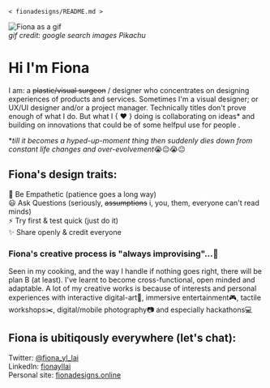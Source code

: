 `< fionadesigns/README.md >`

![Fiona as a gif](https://i.pinimg.com/originals/75/85/41/7585415efe7f6734445a63e377592375.gif)<br>
_gif credit: google search images Pikachu_

# Hi I'm Fiona
I am: a ~~plastic/visual surgeon~~ / designer who concentrates on designing experiences of products and services. Sometimes I'm a visual designer; or UX/UI designer and/or a project manager. Technically titles don't prove enough of what I do. But what I { ♥ } doing is collaborating on ideas* and building on innovations that could be of some helfpul use for people .

*_till it becomes a hyped-up-moment thing then suddenly dies down from constant life changes and over-evolvement_:sob::neutral_face::sob::neutral_face:

## Fiona's design traits:
:open_hands:  Be Empathetic (patience goes a long way)<br>
:smiley:  Ask Questions (seriously, ~~assumptions~~ i, you, them, everyone can't read minds)<br>
:zap:  Try first & test quick (just do it)<br>
:sparkles:  Share openly & credit everyone<br>

### Fiona's creative process is "always improvising"...:zany_face:
Seen in my cooking, and the way I handle if nothing goes right, there will be plan B (at least). I've learnt to become cross-functional, open minded and adaptable. A lot of my creative works is because of interests and personal experiences with interactive digital-art:movie_camera:, immersive entertainment:video_game:, tactile workshops:scissors:, digital/mobile photography:camera: and especially hackathons:computer:

## Fiona is ubitiqously everywhere (let's chat):
Twitter: [@fiona_yl_lai](https://twitter.com/fiona_yl_lai)<br>
LinkedIn: [fionayllai](https://www.linkedin.com/in/fionayllai)<br>
Personal site: [fionadesigns.online](fionadesigns.online)<br>
